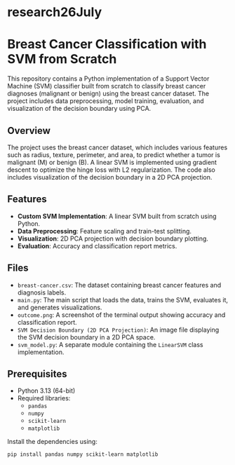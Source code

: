 # research26July

# Breast Cancer Classification with SVM from Scratch

This repository contains a Python implementation of a Support Vector Machine (SVM) classifier built from scratch to classify breast cancer diagnoses (malignant or benign) using the breast cancer dataset. The project includes data preprocessing, model training, evaluation, and visualization of the decision boundary using PCA.

## Overview

The project uses the breast cancer dataset, which includes various features such as radius, texture, perimeter, and area, to predict whether a tumor is malignant (M) or benign (B). A linear SVM is implemented using gradient descent to optimize the hinge loss with L2 regularization. The code also includes visualization of the decision boundary in a 2D PCA projection.

## Features

- **Custom SVM Implementation**: A linear SVM built from scratch using Python.
- **Data Preprocessing**: Feature scaling and train-test splitting.
- **Visualization**: 2D PCA projection with decision boundary plotting.
- **Evaluation**: Accuracy and classification report metrics.

## Files

- `breast-cancer.csv`: The dataset containing breast cancer features and diagnosis labels.
- `main.py`: The main script that loads the data, trains the SVM, evaluates it, and generates visualizations.
- `outcome.png`: A screenshot of the terminal output showing accuracy and classification report.
- `SVM Decision Boundary (2D PCA Projection)`: An image file displaying the SVM decision boundary in a 2D PCA space.
- `svm_model.py`: A separate module containing the `LinearSVM` class implementation.

## Prerequisites

- Python 3.13 (64-bit)
- Required libraries:
  - `pandas`
  - `numpy`
  - `scikit-learn`
  - `matplotlib`

Install the dependencies using:
```bash
pip install pandas numpy scikit-learn matplotlib
